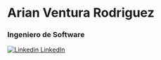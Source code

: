 # Arian Ventura Rodriguez
### Ingeniero de Software
[![Linkedin](https://i.stack.imgur.com/gVE0j.png) LinkedIn](https://https://www.linkedin.com/in/v3n2r4)